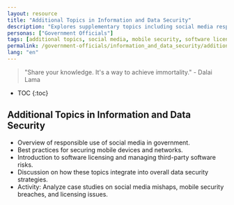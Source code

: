```yaml
---
layout: resource
title: "Additional Topics in Information and Data Security"
description: "Explores supplementary topics including social media responsibility, mobile security, and software licensing in government operations."
personas: ["Government Officials"]
tags: [additional topics, social media, mobile security, software licensing]
permalink: /government-officials/information_and_data_security/additional_topics/
lang: "en"
---
```


> "Share your knowledge. It's a way to achieve immortality." - Dalai Lama

* TOC
{:toc}

## Additional Topics in Information and Data Security

- Overview of responsible use of social media in government.
- Best practices for securing mobile devices and networks.
- Introduction to software licensing and managing third-party software risks.
- Discussion on how these topics integrate into overall data security strategies.
- Activity: Analyze case studies on social media mishaps, mobile security breaches, and licensing issues.
